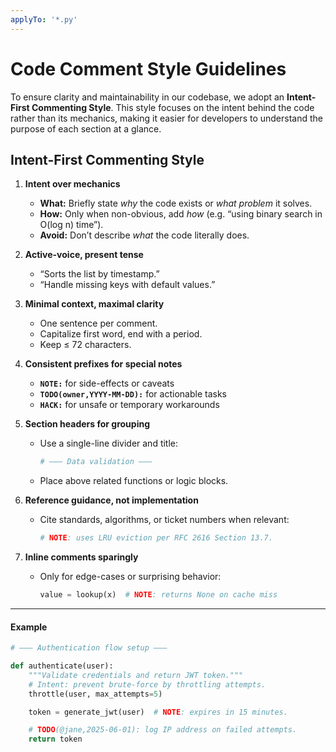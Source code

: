 ```yaml
---
applyTo: '*.py'
---
```


# Code Comment Style Guidelines
To ensure clarity and maintainability in our codebase, we adopt an **Intent-First Commenting Style**. This style focuses on the intent behind the code rather than its mechanics, making it easier for developers to understand the purpose of each section at a glance.


## Intent-First Commenting Style

1. **Intent over mechanics**

   * **What:** Briefly state *why* the code exists or *what problem* it solves.
   * **How:** Only when non-obvious, add *how* (e.g. “using binary search in O(log n) time”).
   * **Avoid:** Don’t describe *what* the code literally does.

2. **Active-voice, present tense**

   * “Sorts the list by timestamp.”
   * “Handle missing keys with default values.”

3. **Minimal context, maximal clarity**

   * One sentence per comment.
   * Capitalize first word, end with a period.
   * Keep ≤ 72 characters.

4. **Consistent prefixes for special notes**

   * **`NOTE:`** for side-effects or caveats
   * **`TODO(owner,YYYY-MM-DD):`** for actionable tasks
   * **`HACK:`** for unsafe or temporary workarounds

5. **Section headers for grouping**

   * Use a single-line divider and title:

     ```python
     # ——— Data validation ———
     ```
   * Place above related functions or logic blocks.

6. **Reference guidance, not implementation**

   * Cite standards, algorithms, or ticket numbers when relevant:

     ```python
     # NOTE: uses LRU eviction per RFC 2616 Section 13.7.
     ```

7. **Inline comments sparingly**

   * Only for edge-cases or surprising behavior:

     ```python
     value = lookup(x)  # NOTE: returns None on cache miss
     ```

---

#### Example

```python
# ——— Authentication flow setup ———

def authenticate(user):
    """Validate credentials and return JWT token."""
    # Intent: prevent brute-force by throttling attempts.
    throttle(user, max_attempts=5)

    token = generate_jwt(user)  # NOTE: expires in 15 minutes.

    # TODO(@jane,2025-06-01): log IP address on failed attempts.
    return token
```
